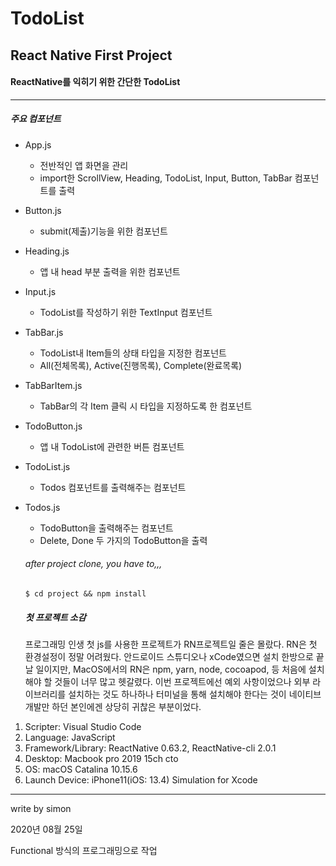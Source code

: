 # TodoList
## React Native First Project

#### ReactNative를 익히기 위한 간단한 TodoList
------------------------------------
##### 주요 컴포넌트

+ App.js 
  + 전반적인 앱 화면을 관리
  + import한 ScrollView, Heading, TodoList, Input, Button, TabBar 컴포넌트를 출력
+ Button.js
  + submit(제출)기능을 위한 컴포넌트
+ Heading.js
  + 앱 내 head 부분 출력을 위한 컴포넌트
+ Input.js
  + TodoList를 작성하기 위한 TextInput 컴포넌트 
+ TabBar.js
  + TodoList내 Item들의 상태 타입을 지정한 컴포넌트
  + All(전체목록), Active(진행목록), Complete(완료목록)
+ TabBarItem.js
  + TabBar의 각 Item 클릭 시 타입을 지정하도록 한 컴포넌트
+ TodoButton.js
  + 앱 내 TodoList에 관련한 버튼 컴포넌트
+ TodoList.js
  + Todos 컴포넌트를 출력해주는 컴포넌트
+ Todos.js
  + TodoButton을 출력해주는 컴포넌트
  + Delete, Done 두 가지의 TodoButton을 출력
  
  ###### after project clone, you have to,,,
   ```
   $ cd project && npm install
   ```
  
  ##### 첫 프로젝트 소감
  프로그래밍 인생 첫 js를 사용한 프로젝트가 RN프로젝트일 줄은 몰랐다.
  RN은 첫 환경설정이 정말 어려웠다. 안드로이드 스튜디오나 xCode였으면 설치 한방으로 끝날 일이지만,
  MacOS에서의 RN은 npm, yarn, node, cocoapod, 등 처음에 설치해야 할 것들이 너무 많고 헷갈렸다. 
  이번 프로젝트에선 예외 사항이었으나 외부 라이브러리를 설치하는 것도 하나하나 터미널을 통해 설치해야 한다는 것이 
  네이티브 개발만 하던 본인에겐 상당히 귀찮은 부분이었다.
  
  
1. Scripter: Visual Studio Code
2. Language: JavaScript
3. Framework/Library: ReactNative 0.63.2, ReactNative-cli 2.0.1
4. Desktop: Macbook pro 2019 15ch cto
5. OS: macOS Catalina 10.15.6
6. Launch Device: iPhone11(iOS: 13.4) Simulation for Xcode

 --------------------------
 write by simon
 
 2020년 08월 25일
  
  








Functional 방식의 프로그래밍으로 작업
